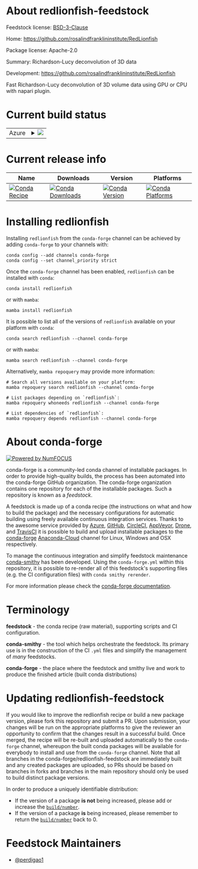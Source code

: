 About redlionfish-feedstock
===========================

Feedstock license: [BSD-3-Clause](https://github.com/conda-forge/redlionfish-feedstock/blob/main/LICENSE.txt)

Home: https://github.com/rosalindfranklininstitute/RedLionfish

Package license: Apache-2.0

Summary: Richardson-Lucy deconvolution of 3D data

Development: https://github.com/rosalindfranklininstitute/RedLionfish

Fast Richardson-Lucy deconvolution of 3D volume data using GPU or CPU with napari plugin.

Current build status
====================


<table>
    
  <tr>
    <td>Azure</td>
    <td>
      <details>
        <summary>
          <a href="https://dev.azure.com/conda-forge/feedstock-builds/_build/latest?definitionId=14631&branchName=main">
            <img src="https://dev.azure.com/conda-forge/feedstock-builds/_apis/build/status/redlionfish-feedstock?branchName=main">
          </a>
        </summary>
        <table>
          <thead><tr><th>Variant</th><th>Status</th></tr></thead>
          <tbody><tr>
              <td>linux_64_python3.10.____cpython</td>
              <td>
                <a href="https://dev.azure.com/conda-forge/feedstock-builds/_build/latest?definitionId=14631&branchName=main">
                  <img src="https://dev.azure.com/conda-forge/feedstock-builds/_apis/build/status/redlionfish-feedstock?branchName=main&jobName=linux&configuration=linux%20linux_64_python3.10.____cpython" alt="variant">
                </a>
              </td>
            </tr><tr>
              <td>linux_64_python3.8.____cpython</td>
              <td>
                <a href="https://dev.azure.com/conda-forge/feedstock-builds/_build/latest?definitionId=14631&branchName=main">
                  <img src="https://dev.azure.com/conda-forge/feedstock-builds/_apis/build/status/redlionfish-feedstock?branchName=main&jobName=linux&configuration=linux%20linux_64_python3.8.____cpython" alt="variant">
                </a>
              </td>
            </tr><tr>
              <td>linux_64_python3.9.____cpython</td>
              <td>
                <a href="https://dev.azure.com/conda-forge/feedstock-builds/_build/latest?definitionId=14631&branchName=main">
                  <img src="https://dev.azure.com/conda-forge/feedstock-builds/_apis/build/status/redlionfish-feedstock?branchName=main&jobName=linux&configuration=linux%20linux_64_python3.9.____cpython" alt="variant">
                </a>
              </td>
            </tr><tr>
              <td>osx_64_python3.10.____cpython</td>
              <td>
                <a href="https://dev.azure.com/conda-forge/feedstock-builds/_build/latest?definitionId=14631&branchName=main">
                  <img src="https://dev.azure.com/conda-forge/feedstock-builds/_apis/build/status/redlionfish-feedstock?branchName=main&jobName=osx&configuration=osx%20osx_64_python3.10.____cpython" alt="variant">
                </a>
              </td>
            </tr><tr>
              <td>osx_64_python3.8.____cpython</td>
              <td>
                <a href="https://dev.azure.com/conda-forge/feedstock-builds/_build/latest?definitionId=14631&branchName=main">
                  <img src="https://dev.azure.com/conda-forge/feedstock-builds/_apis/build/status/redlionfish-feedstock?branchName=main&jobName=osx&configuration=osx%20osx_64_python3.8.____cpython" alt="variant">
                </a>
              </td>
            </tr><tr>
              <td>osx_64_python3.9.____cpython</td>
              <td>
                <a href="https://dev.azure.com/conda-forge/feedstock-builds/_build/latest?definitionId=14631&branchName=main">
                  <img src="https://dev.azure.com/conda-forge/feedstock-builds/_apis/build/status/redlionfish-feedstock?branchName=main&jobName=osx&configuration=osx%20osx_64_python3.9.____cpython" alt="variant">
                </a>
              </td>
            </tr><tr>
              <td>osx_arm64_python3.10.____cpython</td>
              <td>
                <a href="https://dev.azure.com/conda-forge/feedstock-builds/_build/latest?definitionId=14631&branchName=main">
                  <img src="https://dev.azure.com/conda-forge/feedstock-builds/_apis/build/status/redlionfish-feedstock?branchName=main&jobName=osx&configuration=osx%20osx_arm64_python3.10.____cpython" alt="variant">
                </a>
              </td>
            </tr><tr>
              <td>osx_arm64_python3.8.____cpython</td>
              <td>
                <a href="https://dev.azure.com/conda-forge/feedstock-builds/_build/latest?definitionId=14631&branchName=main">
                  <img src="https://dev.azure.com/conda-forge/feedstock-builds/_apis/build/status/redlionfish-feedstock?branchName=main&jobName=osx&configuration=osx%20osx_arm64_python3.8.____cpython" alt="variant">
                </a>
              </td>
            </tr><tr>
              <td>osx_arm64_python3.9.____cpython</td>
              <td>
                <a href="https://dev.azure.com/conda-forge/feedstock-builds/_build/latest?definitionId=14631&branchName=main">
                  <img src="https://dev.azure.com/conda-forge/feedstock-builds/_apis/build/status/redlionfish-feedstock?branchName=main&jobName=osx&configuration=osx%20osx_arm64_python3.9.____cpython" alt="variant">
                </a>
              </td>
            </tr><tr>
              <td>win_64_python3.10.____cpython</td>
              <td>
                <a href="https://dev.azure.com/conda-forge/feedstock-builds/_build/latest?definitionId=14631&branchName=main">
                  <img src="https://dev.azure.com/conda-forge/feedstock-builds/_apis/build/status/redlionfish-feedstock?branchName=main&jobName=win&configuration=win%20win_64_python3.10.____cpython" alt="variant">
                </a>
              </td>
            </tr><tr>
              <td>win_64_python3.8.____cpython</td>
              <td>
                <a href="https://dev.azure.com/conda-forge/feedstock-builds/_build/latest?definitionId=14631&branchName=main">
                  <img src="https://dev.azure.com/conda-forge/feedstock-builds/_apis/build/status/redlionfish-feedstock?branchName=main&jobName=win&configuration=win%20win_64_python3.8.____cpython" alt="variant">
                </a>
              </td>
            </tr><tr>
              <td>win_64_python3.9.____cpython</td>
              <td>
                <a href="https://dev.azure.com/conda-forge/feedstock-builds/_build/latest?definitionId=14631&branchName=main">
                  <img src="https://dev.azure.com/conda-forge/feedstock-builds/_apis/build/status/redlionfish-feedstock?branchName=main&jobName=win&configuration=win%20win_64_python3.9.____cpython" alt="variant">
                </a>
              </td>
            </tr>
          </tbody>
        </table>
      </details>
    </td>
  </tr>
</table>

Current release info
====================

| Name | Downloads | Version | Platforms |
| --- | --- | --- | --- |
| [![Conda Recipe](https://img.shields.io/badge/recipe-redlionfish-green.svg)](https://anaconda.org/conda-forge/redlionfish) | [![Conda Downloads](https://img.shields.io/conda/dn/conda-forge/redlionfish.svg)](https://anaconda.org/conda-forge/redlionfish) | [![Conda Version](https://img.shields.io/conda/vn/conda-forge/redlionfish.svg)](https://anaconda.org/conda-forge/redlionfish) | [![Conda Platforms](https://img.shields.io/conda/pn/conda-forge/redlionfish.svg)](https://anaconda.org/conda-forge/redlionfish) |

Installing redlionfish
======================

Installing `redlionfish` from the `conda-forge` channel can be achieved by adding `conda-forge` to your channels with:

```
conda config --add channels conda-forge
conda config --set channel_priority strict
```

Once the `conda-forge` channel has been enabled, `redlionfish` can be installed with `conda`:

```
conda install redlionfish
```

or with `mamba`:

```
mamba install redlionfish
```

It is possible to list all of the versions of `redlionfish` available on your platform with `conda`:

```
conda search redlionfish --channel conda-forge
```

or with `mamba`:

```
mamba search redlionfish --channel conda-forge
```

Alternatively, `mamba repoquery` may provide more information:

```
# Search all versions available on your platform:
mamba repoquery search redlionfish --channel conda-forge

# List packages depending on `redlionfish`:
mamba repoquery whoneeds redlionfish --channel conda-forge

# List dependencies of `redlionfish`:
mamba repoquery depends redlionfish --channel conda-forge
```


About conda-forge
=================

[![Powered by
NumFOCUS](https://img.shields.io/badge/powered%20by-NumFOCUS-orange.svg?style=flat&colorA=E1523D&colorB=007D8A)](https://numfocus.org)

conda-forge is a community-led conda channel of installable packages.
In order to provide high-quality builds, the process has been automated into the
conda-forge GitHub organization. The conda-forge organization contains one repository
for each of the installable packages. Such a repository is known as a *feedstock*.

A feedstock is made up of a conda recipe (the instructions on what and how to build
the package) and the necessary configurations for automatic building using freely
available continuous integration services. Thanks to the awesome service provided by
[Azure](https://azure.microsoft.com/en-us/services/devops/), [GitHub](https://github.com/),
[CircleCI](https://circleci.com/), [AppVeyor](https://www.appveyor.com/),
[Drone](https://cloud.drone.io/welcome), and [TravisCI](https://travis-ci.com/)
it is possible to build and upload installable packages to the
[conda-forge](https://anaconda.org/conda-forge) [Anaconda-Cloud](https://anaconda.org/)
channel for Linux, Windows and OSX respectively.

To manage the continuous integration and simplify feedstock maintenance
[conda-smithy](https://github.com/conda-forge/conda-smithy) has been developed.
Using the ``conda-forge.yml`` within this repository, it is possible to re-render all of
this feedstock's supporting files (e.g. the CI configuration files) with ``conda smithy rerender``.

For more information please check the [conda-forge documentation](https://conda-forge.org/docs/).

Terminology
===========

**feedstock** - the conda recipe (raw material), supporting scripts and CI configuration.

**conda-smithy** - the tool which helps orchestrate the feedstock.
                   Its primary use is in the construction of the CI ``.yml`` files
                   and simplify the management of *many* feedstocks.

**conda-forge** - the place where the feedstock and smithy live and work to
                  produce the finished article (built conda distributions)


Updating redlionfish-feedstock
==============================

If you would like to improve the redlionfish recipe or build a new
package version, please fork this repository and submit a PR. Upon submission,
your changes will be run on the appropriate platforms to give the reviewer an
opportunity to confirm that the changes result in a successful build. Once
merged, the recipe will be re-built and uploaded automatically to the
`conda-forge` channel, whereupon the built conda packages will be available for
everybody to install and use from the `conda-forge` channel.
Note that all branches in the conda-forge/redlionfish-feedstock are
immediately built and any created packages are uploaded, so PRs should be based
on branches in forks and branches in the main repository should only be used to
build distinct package versions.

In order to produce a uniquely identifiable distribution:
 * If the version of a package **is not** being increased, please add or increase
   the [``build/number``](https://docs.conda.io/projects/conda-build/en/latest/resources/define-metadata.html#build-number-and-string).
 * If the version of a package **is** being increased, please remember to return
   the [``build/number``](https://docs.conda.io/projects/conda-build/en/latest/resources/define-metadata.html#build-number-and-string)
   back to 0.

Feedstock Maintainers
=====================

* [@perdigao1](https://github.com/perdigao1/)

